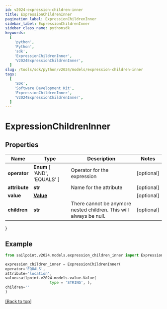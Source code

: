 ```yaml
---
id: v2024-expression-children-inner
title: ExpressionChildrenInner
pagination_label: ExpressionChildrenInner
sidebar_label: ExpressionChildrenInner
sidebar_class_name: pythonsdk
keywords:
  [
    'python',
    'Python',
    'sdk',
    'ExpressionChildrenInner',
    'V2024ExpressionChildrenInner',
  ]
slug: /tools/sdk/python/v2024/models/expression-children-inner
tags:
  [
    'SDK',
    'Software Development Kit',
    'ExpressionChildrenInner',
    'V2024ExpressionChildrenInner',
  ]
---
```


# ExpressionChildrenInner

## Properties

| Name | Type | Description | Notes |
| --- | --- | --- | --- |
| **operator** | **Enum** [ 'AND', 'EQUALS' ] | Operator for the expression | [optional] |
| **attribute** | **str** | Name for the attribute | [optional] |
| **value** | [**Value**](value) |  | [optional] |
| **children** | **str** | There cannot be anymore nested children. This will always be null. | [optional] |

}

## Example

```python
from sailpoint.v2024.models.expression_children_inner import ExpressionChildrenInner

expression_children_inner = ExpressionChildrenInner(
operator='EQUALS',
attribute='location',
value=sailpoint.v2024.models.value.Value(
                    type = 'STRING', ),
children=''
)

```

[[Back to top]](#)
